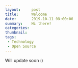 ```yaml
---
layout:     post
title:      Welcome
date:       2019-10-11 08:00:00
summary:    Hi there!
categories:
thumbnail:
tags:
 - Technology
 - Open Source
---
```




Will update soon :)
